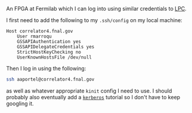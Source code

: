 An FPGA at Fermilab which I can log into using similar credentials to [LPC](<knowledge base/LPC>).

I first need to add the following to my `.ssh/config` on my local machine:
```
Host correlator4.fnal.gov
    User rmarroqu
    GSSAPIAuthentication yes
    GSSAPIDelegateCredentials yes
    StrictHostKeyChecking no
    UserKnownHostsFile /dev/null
```
Then I log in using the following:
```bash
ssh aaportel@correlator4.fnal.gov
```
as well as whatever appropriate `kinit` config I need to use. I should probably also eventually add a [`kerberos`](kerberos.md) tutorial so I don't have to keep googling it.